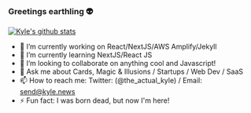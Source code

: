 ### Greetings earthling 👽

[![Kyle's github stats](https://github-readme-stats.vercel.app/api?username=kylekirkby&show_icons=true&theme=dark)](https://github.com/kylekirkby)

- 🔭 I’m currently working on React/NextJS/AWS Amplify/Jekyll
- 🌱 I’m currently learning NextJS/React JS
- 👯 I’m looking to collaborate on anything cool and Javascript!
- 💬 Ask me about Cards, Magic & Illusions / Startups / Web Dev / SaaS
- 📫 How to reach me: Twitter: (@the_actual_kyle) / Email: send@kyle.news
- ⚡ Fun fact: I was born dead, but now I'm here! 

